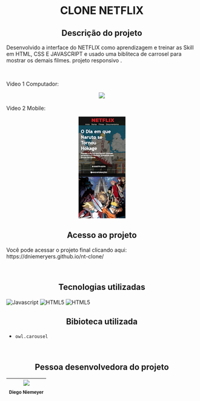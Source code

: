<h1 align="center"> CLONE NETFLIX </h1>

<h2 align="center">Descrição do projeto </h2>
<p>Desenvolvido a interface do NETFLIX como aprendizagem e treinar as Skill em HTML, CSS E JAVASCRIPT e usado uma bibliteca de carrosel para mostrar os demais filmes. projeto responsivo .</p>

<br>

<p>Video 1 Computador: </p>
<p align="center"> <img src="img/pc.gif">


<p>Video 2 Mobile: </p>
<p align="center"> <img src="img/mobile.gif">



<br>

<h2 align="center"> Acesso ao projeto </h2>
<p> Você pode acessar o projeto final clicando aqui: https://dniemeryers.github.io/nt-clone/ </p>
<br>
<h2 align="center"> Tecnologias utilizadas </h2>

<p align="esquerda">
<img align="center" src="https:// raw.githubusercontent.com/danielcranney/readme-generator/main/public/icons/skills/javascript-colored.svg" height="50" width="50" alt="Javascript"/>
<img align="center" src="https:// raw.githubusercontent.com/danielcranney/readme-generator/main/public/icons/skills/html5-colored.svg" height="50" width="50" alt="HTML5"/>
<img align="center" src="https:// raw.githubusercontent.com/danielcranney/readme-generator/main/public/icons/skills/css3-colored.svg" height="50" width="50" alt="HTML5"/>
</p>

<h2 align="center"> Bibioteca utilizada </h2>

-  ``owl.carousel``

<br>
<h2 align="center"> Pessoa desenvolvedora do projeto </h2>


| <img src="https://avatars.githubusercontent.com/u/102764313?s=400&u=047422d2a39301a63cf43bd6e961046c7ae76e0e&v=4" width=115><br><sub>Diego Niemeyer</sub> |
| :---: | 
